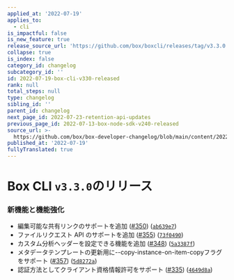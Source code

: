 ```yaml
---
applied_at: '2022-07-19'
applies_to:
  - cli
is_impactful: false
is_new_feature: true
release_source_url: 'https://github.com/box/boxcli/releases/tag/v3.3.0'
collapse: true
is_index: false
category_id: changelog
subcategory_id: ''
id: 2022-07-19-box-cli-v330-released
rank: null
total_steps: null
type: changelog
sibling_id: ''
parent_id: changelog
next_page_id: 2022-07-23-retention-api-updates
previous_page_id: 2022-07-13-box-node-sdk-v240-released
source_url: >-
  https://github.com/box/box-developer-changelog/blob/main/content/2022/07-19-box-cli-v330-released.md
published_at: '2022-07-19'
fullyTranslated: true
---
```

# Box CLI `v3.3.0`のリリース

### 新機能と機能強化

* 編集可能な共有リンクのサポートを追加 ([#350][1]) ([`ab639e7`][2])
* ファイルリクエスト API のサポートを追加 ([#355][3]) ([`73f0490`][4])
* カスタム分析ヘッダーを設定できる機能を追加 ([#348][5]) ([`5a3387f`][6])
* メタデータテンプレートの更新用に--copy-instance-on-item-copyフラグをサポート ([#357][7]) ([`5d8272a`][8])
* 認証方法としてクライアント資格情報許可をサポート ([#335][9]) ([`4649d8a`][10])

[1]: https://github.com/box/boxcli/issues/350

[2]: https://github.com/box/boxcli/commit/ab639e7e9336e8745ef84dd6dfc646c987638ec3

[3]: https://github.com/box/boxcli/issues/355

[4]: https://github.com/box/boxcli/commit/73f0490ff3c3dfefb89e14dde933d3a3ffc4113f

[5]: https://github.com/box/boxcli/issues/348

[6]: https://github.com/box/boxcli/commit/5a3387fb687bcbd5d8441117c497312ac1d20f27

[7]: https://github.com/box/boxcli/issues/357

[8]: https://github.com/box/boxcli/commit/5d8272a0559ec97a345a2032456998383e7a6716

[9]: https://github.com/box/boxcli/issues/335

[10]: https://github.com/box/boxcli/commit/4649d8adf39f64c8292b70c35b7bffa96e462edc

